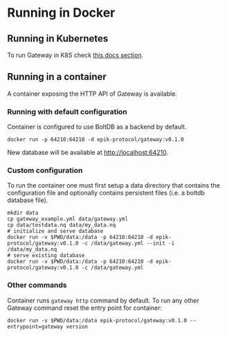 # Running in Docker

## Running in Kubernetes

To run Gateway in K8S check [this docs section](k8s-1.md).

## Running in a container

A container exposing the HTTP API of Gateway is available.

### Running with default configuration

Container is configured to use BoltDB as a backend by default.

```text
docker run -p 64210:64210 -d epik-protocol/gateway:v0.1.0
```

New database will be available at [http://localhost:64210](http://localhost:64210).

### Custom configuration

To run the container one must first setup a data directory that contains the configuration file and optionally contains persistent files \(i.e. a boltdb database file\).

```text
mkdir data
cp gateway_example.yml data/gateway.yml
cp data/testdata.nq data/my_data.nq
# initialize and serve database
docker run -v $PWD/data:/data -p 64210:64210 -d epik-protocol/gateway:v0.1.0 -c /data/gateway.yml --init -i /data/my_data.nq
# serve existing database
docker run -v $PWD/data:/data -p 64210:64210 -d epik-protocol/gateway:v0.1.0 -c /data/gateway.yml
```

### Other commands

Container runs `gateway http` command by default. To run any other Gateway command reset the entry point for container:

```text
docker run -v $PWD/data:/data epik-protocol/gateway:v0.1.0 --entrypoint=gateway version
```

